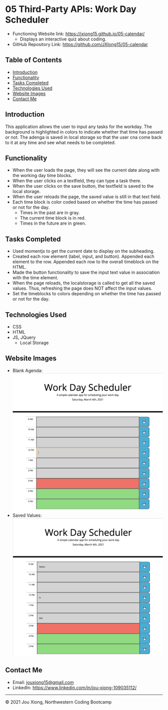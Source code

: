 # 05 Third-Party APIs: Work Day Scheduler
* Functioning Website link: https://jxiong15.github.io/05-calendar/
    * Displays an interactive quiz about coding.
* GitHub Repository Link: https://github.com/JXIong15/05-calendar


## Table of Contents
* [Introduction](#introduction)
* [Functionality](#functionality)
* [Tasks Completed](#tasks-completed)
* [Technologies Used](#technologies-used)
* [Website Images](#website-images)
* [Contact Me](#contact-me)


## Introduction
This application allows the user to input any tasks for the workday. The background is highlighted in colors to indicate whether that time has passed or not. The adenga is saved in local storage so that the user cna come back to it at any time and see what needs to be completed.


## Functionality
* When the user loads the page, they will see the current date along with the working day time blocks.
* When the user clicks on a textfield, they can type a task there.
* When the user clicks on the save button, the textfield is saved to the local storage.
* When the user reloads the page, the saved value is still in that text field.
* Each time block is color coded based on whether the time has passed or not for the day.
  * Times in the past are in gray.
  * The current time block is in red.
  * Times in the future are in green.

## Tasks Completed
* Used momentjs to get the current date to display on the subheading.
* Created each row element (label, input, and button). Appended each element to the row. Appended each row to the overall timeblock on the HTML.
* Made the button functionality to save the input text value in association with the time element.
* When the page reloads, the localstorage is called to get all the saved values. Thus, refreshing the page does NOT affect the input values.
* Set the timeblocks to colors depending on whether the time has passed or not for the day.


## Technologies Used
* CSS
* HTML
* JS, JQuery
   * Local Storage


## Website Images
* Blank Agenda: 
![Blank Agenda](./Assets/no-input.png)
* Saved Values: 
![Saved Values](./Assets/saved-input.png)


## Contact Me
* Email: jouxiong15@gmail.com
* LinkedIn: https://www.linkedin.com/in/jou-xiong-109035112/

- - -
© 2021 Jou Xiong, Northwestern Coding Bootcamp
